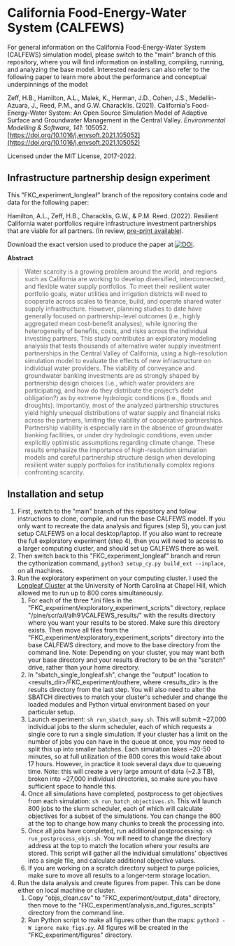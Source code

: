 # California Food-Energy-Water System (CALFEWS)
For general information on the California Food-Energy-Water System (CALFEWS) simulation model, please switch to the "main" branch of this repository, where you will find information on installing, compiling, running, and analyzing the base model. Interested readers can also refer to the following paper to learn more about the performance and conceptual underpinnings of the model:

Zeff, H.B., Hamilton, A.L., Malek, K., Herman, J.D., Cohen, J.S., Medellin-Azuara, J., Reed, P.M., and G.W. Characklis. (2021). California's Food-Energy-Water System: An Open Source Simulation Model of Adaptive Surface and Groundwater Management in the Central Valley. *Environmental Modelling & Software, 141*: 105052. [https://doi.org/10.1016/j.envsoft.2021.105052](https://doi.org/10.1016/j.envsoft.2021.105052) 

Licensed under the MIT License, 2017-2022.

## Infrastructure partnership design experiment
This "FKC_experiment_longleaf" branch of the repository contains code and data for the following paper:

Hamilton, A.L., Zeff, H.B., Characklis, G.W., & P.M. Reed. (2022). Resilient California water portfolios require infrastructure investment partnerships that are viable for all partners. (In review, [pre-print available](https://www.essoar.org/doi/10.1002/essoar.10508968.2)).

Download the exact version used to produce the paper at [![DOI](https://zenodo.org/badge/DOI/10.5281/zenodo.4091708.svg)](https://doi.org/10.5281/zenodo.4091708).

**Abstract**
> Water scarcity is a growing problem around the world, and regions such as California are working to develop diversified, interconnected, and flexible water supply portfolios. To meet their resilient water portfolio goals, water utilities and irrigation districts will need to cooperate across scales to finance, build, and operate shared water supply infrastructure. However, planning studies to date have generally focused on partnership-level outcomes (i.e., highly aggregated mean cost-benefit analyses), while ignoring the heterogeneity of benefits, costs, and risks across the individual investing partners. This study contributes an exploratory modeling analysis that tests thousands of alternative water supply investment partnerships in the Central Valley of California, using a high-resolution simulation model to evaluate the effects of new infrastructure on individual water providers. The viability of conveyance and groundwater banking investments are as strongly shaped by partnership design choices (i.e., which water providers are participating, and how do they distribute the project’s debt obligation?) as by extreme hydrologic conditions (i.e., floods and droughts). Importantly, most of the analyzed partnership structures yield highly unequal distributions of water supply and financial risks across the partners, limiting the viability of cooperative partnerships. Partnership viability is especially rare in the absence of groundwater banking facilities, or under dry hydrologic conditions, even under explicitly optimistic assumptions regarding climate change. These results emphasize the importance of high-resolution simulation models and careful partnership structure design when developing resilient water supply portfolios for institutionally complex regions confronting scarcity.


## Installation and setup
1. First, switch to the "main" branch of this repository and follow instructions to clone, compile, and run the base CALFEWS model. If you only want to recreate the data analysis and figures (step 5), you can just setup CALFEWS on a local desktop/laptop. If you also want to recreate the full exploratory experiment (step 4), then you will need to access to a larger computing cluster, and should set up CALFEWS there as well.
2. Then switch back to this "FKC_experiment_longleaf" branch and rerun the cythonization command, ``python3 setup_cy.py build_ext --inplace``, on all machines. 
4. Run the exploratory experiment on your computing cluster. I used the [Longleaf Cluster](https://its.unc.edu/research-computing/longleaf-cluster/) at the University of North Carolina at Chapel Hill, which allowed me to run up to 800 cores simultaneously. 
    1. For each of the three \*.ini files in the "FKC_experiment/exploratory_experiment_scripts" directory, replace "/pine/scr/a/l/alh91/CALFEWS_results/" with the results directory where you want your results to be stored. Make sure this directory exists.  Then move all files from the "FKC_experiment/exploratory_experiment_scripts" directory into the base CALFEWS directory, and move to the base directory from the command line. Note: Depending on your cluster, you may want both your base directory and your results directory to be on the "scratch" drive, rather than your home directory. 
    2. In "sbatch_single_longleaf.sh", change the "output" location to <results_dir>/FKC_experiment/outhere, where <results_dir> is the results directory from the last step. You will also need to alter the SBATCH directives to match your cluster's scheduler and change the loaded modules and Python virtual environment based on your particular setup.
    3. Launch experiment: ``sh run_sbatch_many.sh``. This will submit ~27,000 individual jobs to the slurm scheduler, each of which requests a single core to run a single simulation. If your cluster has a limit on the number of jobs you can have in the queue at once, you may need to split this up into smaller batches. Each simulation takes ~20-50 minutes, so at full utilization of the 800 cores this would take about 17 hours. However, in practice it took several days due to queueing time. Note: this will create a very large amount of data (~2.3 TB), broken into ~27,000 individual directories, so make sure you have sufficient space to handle this.
    4. Once all simulations have completed, postprocess to get objectives from each simulation: ``sh run_batch_objectives.sh``. This will launch 800 jobs to the slurm scheduler, each of which will calculate objectives for a subset of the simulations. You can change the 800 at the top to change how many chunks to break the processing into.
    5. Once all jobs have completed, run additional postprocessing: ``sh run_postprocess_objs.sh``. You will need to change the directory address at the top to match the location where your results are stored. This script will gather all the individual simulations' objectives into a single file, and calculate additional objective values.
    6. If you are working on a scratch directory subject to purge policies, make sure to move all results to a longer-term storage location.
5. Run the data analysis and create figures from paper. This can be done either on local machine or cluster.
    1. Copy "objs_clean.csv" to "FKC_experiment/output_data" directory, then move to the "FKC_experiment/analysis_and_figures_scripts" directory from the command line.
    2. Run Python script to make all figures other than the maps: ``python3 -W ignore make_figs.py``. All figures will be created in the "FKC_experiment/figures" directory.

